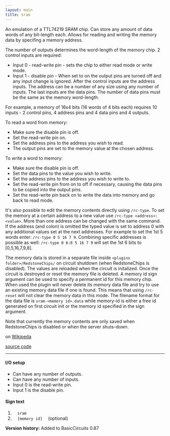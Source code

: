 ```yaml
---
layout: main
title: sram
---
```

An emulation of a TTL74219 SRAM chip. 
Can store any amount of data words of any bit-length each. Allows for reading and writing the memory data by specifing a memory address.

The number of outputs determines the word-length of the memory chip. 
2 control inputs are required:
* Input 0 - read-write pin - sets the chip to either read mode or write mode.
* Input 1 - disable pin - When set to on the output pins are turned off and any input change is ignored.
After the control inputs are the address inputs. The address can be a number of any size using any number of inputs. 
The last inputs are the data pins. The number of data pins must be the same as the memory word-length.

For example, a memory of 16x4 bits (16 words of 4 bits each) requires 10 inputs - 2 control pins, 4 address pins and 4 data pins and 4 outputs. 

To read a word from memory:
* Make sure the disable pin is off.
* Set the read-write pin on.
* Set the address pins to the address you wish to read.
* The output pins are set to the memory value at the chosen address.

To write a word to memory:
* Make sure the disable pin is off.
* Set the data pins to the value you wish to write.
* Set the address pins to the address you wish to write to.
* Set the read-write pin from on to off if necessary, causing the data pins to be copied into the output pins.
* Set the read-write pin back on to write the data into memory and go back to read mode.

It's also possible to edit the memory contents directly using `/rc-type`.
To set the memory at a certain address to a new value use `/rc-type <address>:<value>`. More than one address can be changed with the
same command. If the address (and colon) is omitted the typed value is set to address 0 with any additional values set at the next addresses.
For example to set the 1st 5 words enter: `/rc-type 0 5 16 7 9`. 
Combining specific addresses is possible as well: `/rc-type 0 6:8 5 16 7 9` will set the 1st 6 bits to [0,5,16,7,9,8].

The memory data is stored in a separate file inside `<plugins folder>/RedstoneChips/` on circuit shutdown (when RedstoneChips is disabled). The values are reloaded when the circuit is initalized. Once the circuit is destroyed or reset the memory file is deleted.
A memory id sign argument can be used to specify a permanent id for this memory chip. 
When used the plugin will never delete its memory data file and try to use an existing memory data file if one is found. 
This means that using `/rc-reset` will not clear the memory data in this mode.
The filename format for the data file is `sram-<memory id>.data` while memory-id is either a free id generated on first circuit init or the memory id specified in the 
sign argument. 

Note that currently the memory contents are only saved when RedstoneChips is disabled or when the server shuts-down. 

on [Wikipeda](http://en.wikipedia.org/wiki/Static_random-access_memory)

[source code](https://github.com/eisental/BasicCircuits/blob/master/src/main/java/org/tal/basiccircuits/sram.java)
    
* * *

#### I/O setup 
* Can have any number of outputs. 
* Can have any number of inputs.
* Input 0 is the read-write pin.
* Input 1 is the disable pin.

#### Sign text
1. `   sram   `
2. `   [memory id]   ` (optional)

__Version history:__ Added to BasicCircuits 0.87